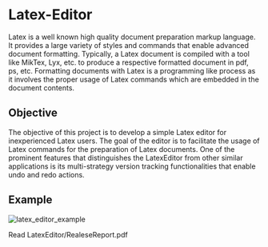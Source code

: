 # Latex-Editor
Latex is a well known high quality document preparation markup language. It provides a large variety of styles and commands that enable advanced document formatting. Typically, a Latex document is compiled with a tool like MikTex, Lyx, etc. to produce a respective formatted document in pdf, ps, etc. Formatting documents with Latex is a programming like process as it involves the proper usage of Latex commands which are embedded in the document contents.

## Objective
The objective of this project is to develop a simple Latex editor for inexperienced Latex users. The goal of the editor is to facilitate the usage of Latex commands for the preparation of Latex documents. One of the prominent features that distinguishes the LatexEditor from other similar applications is its multi-strategy version tracking functionalities that enable undo and redo actions.

## Example
![latex_editor_example](https://user-images.githubusercontent.com/25777650/152688129-f0d1bbf6-41f1-494e-8a5d-44c910ca206c.png)

Read LatexEditor/RealeseReport.pdf

